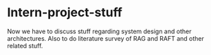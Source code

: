 # Intern-project-stuff
Now we have to discuss stuff regarding system design and other architectures. Also to do literature survey of RAG and RAFT and other related stuff. 
